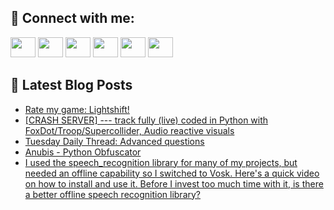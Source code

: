 ## 🔎 Connect with me:
[<img height="32" width="40" src="https://cdn.jsdelivr.net/npm/simple-icons@v5/icons/telegram.svg" />](https://t.me/bullbesh)
[<img height="32" width="40" src="https://cdn.jsdelivr.net/npm/simple-icons@v5/icons/vk.svg" />](https://vk.com/bullbesh)
[<img height="32" width="40" src="https://cdn.jsdelivr.net/npm/simple-icons@v5/icons/twitter.svg" />](https://twitter.com/bullbesh1)
[<img height="32" width="40" src="https://cdn.jsdelivr.net/npm/simple-icons@v5/icons/instagram.svg" />](https://www.instagram.com/bullbesh)
[<img height="32" width="40" src="https://cdn.jsdelivr.net/npm/simple-icons@v5/icons/reddit.svg" />](https://www.reddit.com/user/bullbesh)
[<img height="32" width="40" src="https://cdn.jsdelivr.net/npm/simple-icons@v5/icons/youtube.svg" />](https://www.youtube.com/channel/UCtfjRs6uzgq5mfm8S06WTcg)

## 📕 Latest Blog Posts
<!-- BLOG-POST-LIST:START -->
- [Rate my game: Lightshift!](https://www.reddit.com/r/Python/comments/uc4gr1/rate_my_game_lightshift/)
- [[CRASH SERVER] --- track fully &lpar;live&rpar; coded in Python with FoxDot/Troop/Supercollider, Audio reactive visuals](https://www.reddit.com/r/Python/comments/uc3oj1/crash_server_track_fully_live_coded_in_python/)
- [Tuesday Daily Thread: Advanced questions](https://www.reddit.com/r/Python/comments/ubz9be/tuesday_daily_thread_advanced_questions/)
- [Anubis - Python Obfuscator](https://www.reddit.com/r/Python/comments/ubxqt3/anubis_python_obfuscator/)
- [I used the speech_recognition library for many of my projects, but needed an offline capability so I switched to Vosk. Here&#39;s a quick video on how to install and use it. Before I invest too much time with it, is there a better offline speech recognition library?](https://www.reddit.com/r/Python/comments/ubwvez/i_used_the_speech_recognition_library_for_many_of/)
<!-- BLOG-POST-LIST:END -->
